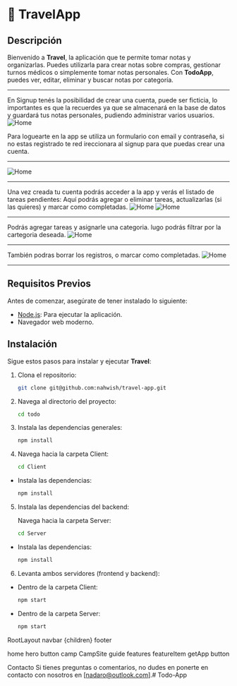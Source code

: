 # 📝 TravelApp

## Descripción
Bienvenido a **Travel**, la aplicación que te permite tomar notas y organizarlas. Puedes utilizarla para crear notas sobre compras, gestionar turnos médicos o simplemente tomar notas personales. Con **TodoApp**, puedes ver, editar, eliminar y buscar notas por categoría.

<hr/>
En Signup tenés la posibilidad de crear una cuenta, puede ser ficticia, lo importantes es que la recuerdes
ya que se almacenará en la base de datos y guardará tus notas personales, pudiendo administrar varios usuarios.

<img src="./todos/Client/public/crear.png" alt="Home">

Para loguearte en la app se utiliza un formulario con email y contraseña, si no estas registrado te red
ireccionara al signup para que puedas crear una cuenta.

<hr/>
<img src="./todos/Client/public/ingresar.png" alt="Home">

<hr/>
Una vez creada tu cuenta podrás acceder a la app y verás el listado de tareas pendientes:
Aquí podrás agregar o eliminar tareas, actualizarlas (si las quieres) y marcar como
completadas.

<img src="./todos/Client/public/image1.png" alt="Home">

<img src="./todos/Client/public/lista.png" alt="Home">

<hr/>
Podrás agregar tareas y asignarle una categoria. lugo podrás filtrar por la cartegoria deseada.

<img src="./todos/Client/public/agregar.png" alt="Home">

<hr/>
También podras borrar los registros, o marcar como completadas.

<img src="./todos/Client/public/editar.png" alt="Home">

<hr/>




## Requisitos Previos
Antes de comenzar, asegúrate de tener instalado lo siguiente:
- [Node.js](https://nodejs.org/): Para ejecutar la aplicación.
- Navegador web moderno.

## Instalación
Sigue estos pasos para instalar y ejecutar **Travel**:

1. Clona el repositorio:
   ```bash
   git clone git@github.com:nahwish/travel-app.git
2. Navega al directorio del proyecto:
   ```bash
   cd todo
3. Instala las dependencias generales:
   ```bash
   npm install
4. Navega hacia la carpeta Client:
   ```bash
   cd Client
- Instala las dependencias: 
   ```bash
   npm install
5. Instala las dependencias del backend:
   
   Navega hacia la carpeta Server:
   ```bash
   cd Server
- Instala las dependencias: 
   ```bash 
   npm install
6. Levanta ambos servidores (frontend y backend):
- Dentro de la carpeta Client:
   ```bash
   npm start

- Dentro de la carpeta Server:

   ```bash
   npm start


RootLayout 
 navbar {children} footer

 home 
   hero
      button
   camp
      CampSite
   guide
   features
      featureItem
   getApp
      button



Contacto
Si tienes preguntas o comentarios, no dudes en ponerte en contacto con nosotros en [nadaro@outlook.com].# Todo-App
